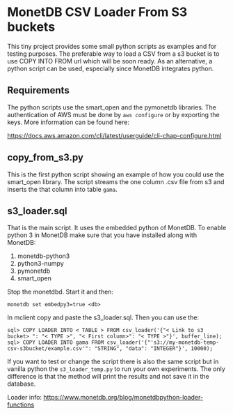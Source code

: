 # MonetDB CSV Loader From S3 buckets

This tiny project provides some small python scripts as examples and for testing purposes.
The preferable way to load a CSV from a s3 bucket is to use COPY INTO FROM url which will be soon
ready. As an alternative, a python script can be used, especially since MonetDB integrates python.

## Requirements

The python scripts use the smart_open and the pymonetdb libraries.
The authentication of AWS must be done by `aws configure` or by exporting the keys.
More information can be found here:

https://docs.aws.amazon.com/cli/latest/userguide/cli-chap-configure.html

## copy_from_s3.py

This is the first python script showing an example of how you could use the smart_open library.
The script streams the one column .csv file from s3 and inserts the that column into table `gama`.

## s3_loader.sql

That is the main script. It uses the embedded python of MonetDB. To enable python 3 in MonetDB make
sure that you have installed along with MonetDB:

1. monetdb-python3
2. python3-numpy
3. pymonetdb
4. smart_open

Stop the monetdbd. Start it and then:

`monetdb set embedpy3=true <db>`

In mclient copy and paste the s3_loader.sql. Then you can use the:

```
sql> COPY LOADER INTO < TABLE > FROM csv_loader('{"< Link to s3 bucket> ": "< TYPE >", "< First column>": "< TYPE >"}', buffer_line);
sql> COPY LOADER INTO gama FROM csv_loader('{"'s3://my-monetdb-temp-csv-s3bucket/example.csv'": "STRING", "data": "INTEGER"}', 10000);
```

If you want to test or change the script there is also the same script but in vanilla python the
`s3_loader_temp.py` to run your own experiments. The only difference is that the method will print
the results and not save it in the database.

Loader info: https://www.monetdb.org/blog/monetdbpython-loader-functions
